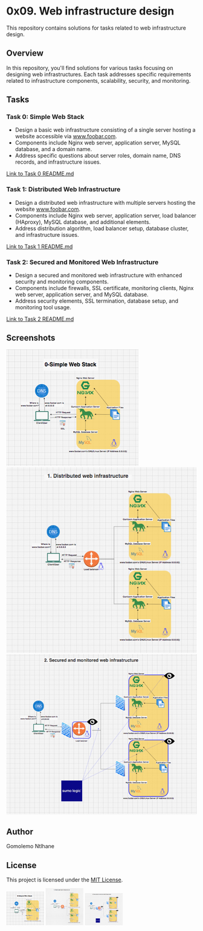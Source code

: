 # 0x09. Web infrastructure design

This repository contains solutions for tasks related to web infrastructure design.

## Overview

In this repository, you'll find solutions for various tasks focusing on designing web infrastructures. Each task addresses specific requirements related to infrastructure components, scalability, security, and monitoring.

## Tasks

### Task 0: Simple Web Stack

- Design a basic web infrastructure consisting of a single server hosting a website accessible via www.foobar.com.
- Components include Nginx web server, application server, MySQL database, and a domain name.
- Address specific questions about server roles, domain name, DNS records, and infrastructure issues.

[Link to Task 0 README.md](0x09-web_infrastructure_design/0-simple_web_stack.md)

### Task 1: Distributed Web Infrastructure

- Design a distributed web infrastructure with multiple servers hosting the website www.foobar.com.
- Components include Nginx web server, application server, load balancer (HAproxy), MySQL database, and additional elements.
- Address distribution algorithm, load balancer setup, database cluster, and infrastructure issues.

[Link to Task 1 README.md](0x09-web_infrastructure_design/1-distributed_web_infrastructure.md)

### Task 2: Secured and Monitored Web Infrastructure

- Design a secured and monitored web infrastructure with enhanced security and monitoring components.
- Components include firewalls, SSL certificate, monitoring clients, Nginx web server, application server, and MySQL database.
- Address security elements, SSL termination, database setup, and monitoring tool usage.

[Link to Task 2 README.md](0x09-web_infrastructure_design/2-secured_and_monitored_web_infrastructure.md)

## Screenshots

![0-simple_web_stack.png](https://github.com/gomolemontlhane/alx-system_engineering-devops/blob/main/0x09-web_infrastructure_design/0-simple_web_stack.png)
![1-distributed_web_structure .png](https://github.com/gomolemontlhane/alx-system_engineering-devops/blob/main/0x09-web_infrastructure_design/1-distributed_web_structure%20.png)
![2-secured_and_monitored_web_infrastructure.png](https://github.com/gomolemontlhane/alx-system_engineering-devops/blob/main/0x09-web_infrastructure_design/2-secured_and_monitored_web_infrastructure.png)

## Author

Gomolemo Ntlhane

## License

This project is licensed under the [MIT License](LICENSE).


<p float="left">
  <img src="https://github.com/gomolemontlhane/alx-system_engineering-devops/blob/main/0x09-web_infrastructure_design/0-simple_web_stack.png" width="100" />
  <img src="https://github.com/gomolemontlhane/alx-system_engineering-devops/blob/main/0x09-web_infrastructure_design/1-distributed_web_structure%20.png" width="100" />
<img src="https://github.com/gomolemontlhane/alx-system_engineering-devops/blob/main/0x09-web_infrastructure_design/2-secured_and_monitored_web_infrastructure.png" width="100" />
</p>


